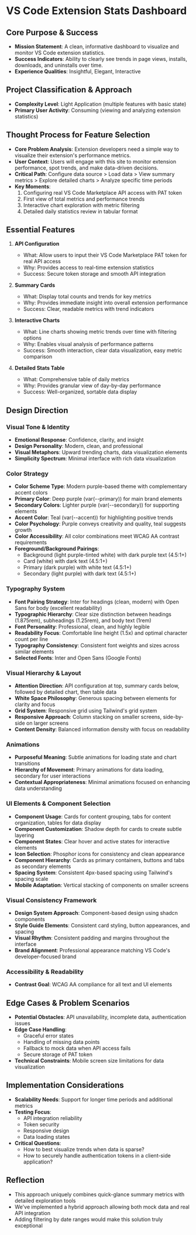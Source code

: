 # VS Code Extension Stats Dashboard

## Core Purpose & Success
- **Mission Statement**: A clean, informative dashboard to visualize and monitor VS Code extension statistics.
- **Success Indicators**: Ability to clearly see trends in page views, installs, downloads, and uninstalls over time.
- **Experience Qualities**: Insightful, Elegant, Interactive

## Project Classification & Approach
- **Complexity Level**: Light Application (multiple features with basic state)
- **Primary User Activity**: Consuming (viewing and analyzing extension statistics)

## Thought Process for Feature Selection
- **Core Problem Analysis**: Extension developers need a simple way to visualize their extension's performance metrics.
- **User Context**: Users will engage with this site to monitor extension performance, spot trends, and make data-driven decisions.
- **Critical Path**: Configure data source > Load data > View summary metrics > Explore detailed charts > Analyze specific time periods
- **Key Moments**: 
  1. Configuring real VS Code Marketplace API access with PAT token
  2. First view of total metrics and performance trends
  3. Interactive chart exploration with metric filtering
  4. Detailed daily statistics review in tabular format

## Essential Features
1. **API Configuration**
   - What: Allow users to input their VS Code Marketplace PAT token for real API access
   - Why: Provides access to real-time extension statistics
   - Success: Secure token storage and smooth API integration

2. **Summary Cards**
   - What: Display total counts and trends for key metrics
   - Why: Provides immediate insight into overall extension performance
   - Success: Clear, readable metrics with trend indicators

3. **Interactive Charts**
   - What: Line charts showing metric trends over time with filtering options
   - Why: Enables visual analysis of performance patterns
   - Success: Smooth interaction, clear data visualization, easy metric comparison

4. **Detailed Stats Table**
   - What: Comprehensive table of daily metrics
   - Why: Provides granular view of day-by-day performance
   - Success: Well-organized, sortable data display

## Design Direction

### Visual Tone & Identity
- **Emotional Response**: Confidence, clarity, and insight
- **Design Personality**: Modern, clean, and professional
- **Visual Metaphors**: Upward trending charts, data visualization elements
- **Simplicity Spectrum**: Minimal interface with rich data visualization

### Color Strategy
- **Color Scheme Type**: Modern purple-based theme with complementary accent colors
- **Primary Color**: Deep purple (var(--primary)) for main brand elements
- **Secondary Colors**: Lighter purple (var(--secondary)) for supporting elements
- **Accent Color**: Teal (var(--accent)) for highlighting positive trends
- **Color Psychology**: Purple conveys creativity and quality, teal suggests growth
- **Color Accessibility**: All color combinations meet WCAG AA contrast requirements
- **Foreground/Background Pairings**: 
  - Background (light purple-tinted white) with dark purple text (4.5:1+)
  - Card (white) with dark text (4.5:1+)
  - Primary (dark purple) with white text (4.5:1+)
  - Secondary (light purple) with dark text (4.5:1+)

### Typography System
- **Font Pairing Strategy**: Inter for headings (clean, modern) with Open Sans for body (excellent readability)
- **Typographic Hierarchy**: Clear size distinction between headings (1.875rem), subheadings (1.25rem), and body text (1rem)
- **Font Personality**: Professional, clean, and highly legible
- **Readability Focus**: Comfortable line height (1.5x) and optimal character count per line
- **Typography Consistency**: Consistent font weights and sizes across similar elements
- **Selected Fonts**: Inter and Open Sans (Google Fonts)

### Visual Hierarchy & Layout
- **Attention Direction**: API configuration at top, summary cards below, followed by detailed chart, then table data
- **White Space Philosophy**: Generous spacing between elements for clarity and focus
- **Grid System**: Responsive grid using Tailwind's grid system
- **Responsive Approach**: Column stacking on smaller screens, side-by-side on larger screens
- **Content Density**: Balanced information density with focus on readability

### Animations
- **Purposeful Meaning**: Subtle animations for loading state and chart transitions
- **Hierarchy of Movement**: Primary animations for data loading, secondary for user interactions
- **Contextual Appropriateness**: Minimal animations focused on enhancing data understanding

### UI Elements & Component Selection
- **Component Usage**: Cards for content grouping, tabs for content organization, tables for data display
- **Component Customization**: Shadow depth for cards to create subtle layering
- **Component States**: Clear hover and active states for interactive elements
- **Icon Selection**: Phosphor icons for consistency and clean appearance
- **Component Hierarchy**: Cards as primary containers, buttons and tabs as secondary elements
- **Spacing System**: Consistent 4px-based spacing using Tailwind's spacing scale
- **Mobile Adaptation**: Vertical stacking of components on smaller screens

### Visual Consistency Framework
- **Design System Approach**: Component-based design using shadcn components
- **Style Guide Elements**: Consistent card styling, button appearances, and spacing
- **Visual Rhythm**: Consistent padding and margins throughout the interface
- **Brand Alignment**: Professional appearance matching VS Code's developer-focused brand

### Accessibility & Readability
- **Contrast Goal**: WCAG AA compliance for all text and UI elements

## Edge Cases & Problem Scenarios
- **Potential Obstacles**: API unavailability, incomplete data, authentication issues
- **Edge Case Handling**: 
  - Graceful error states
  - Handling of missing data points
  - Fallback to mock data when API access fails
  - Secure storage of PAT token
- **Technical Constraints**: Mobile screen size limitations for data visualization

## Implementation Considerations
- **Scalability Needs**: Support for longer time periods and additional metrics
- **Testing Focus**: 
  - API integration reliability
  - Token security
  - Responsive design
  - Data loading states
- **Critical Questions**: 
  - How to best visualize trends when data is sparse?
  - How to securely handle authentication tokens in a client-side application?

## Reflection
- This approach uniquely combines quick-glance summary metrics with detailed exploration tools
- We've implemented a hybrid approach allowing both mock data and real API integration
- Adding filtering by date ranges would make this solution truly exceptional